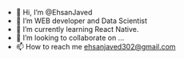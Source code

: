 - 👋 Hi, I’m @EhsanJaved
- 👀 I’m WEB developer and Data Scientist
- 🌱 I’m currently learning React Native.
- 💞️ I’m looking to collaborate on ... 
- 📫 How to reach me ehsanjaved302@gmail.com

<!---
EhsanJaved/EhsanJaved is a ✨ special ✨ repository because its `README.md` (this file) appears on your GitHub profile.
You can click the Preview link to take a look at your changes.
--->
